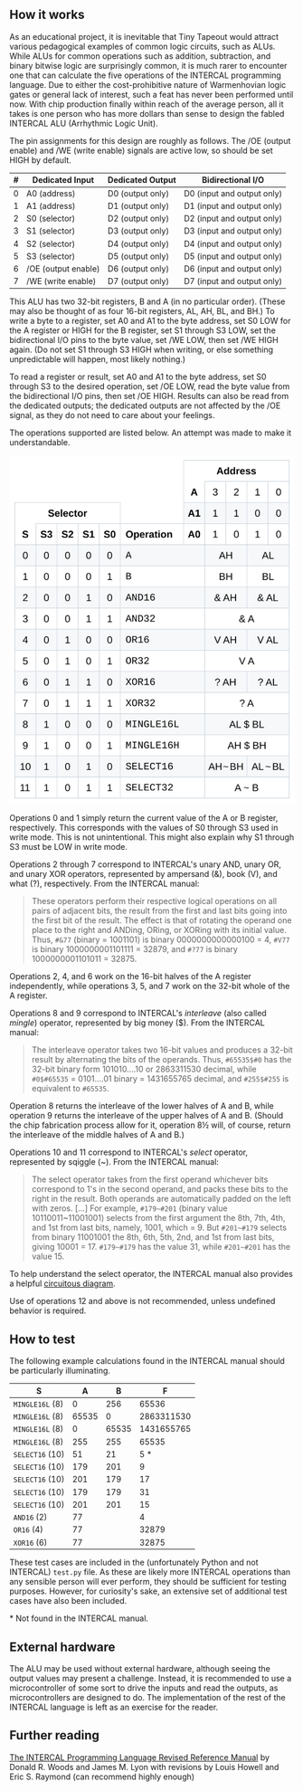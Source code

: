 ## How it works

As an educational project, it is inevitable that Tiny Tapeout would attract various pedagogical examples of common logic circuits, such as ALUs. While ALUs for common operations such as addition, subtraction, and binary bitwise logic are surprisingly common, it is much rarer to encounter one that can calculate the five operations of the INTERCAL programming language. Due to either the cost-prohibitive nature of Warmenhovian logic gates or general lack of interest, such a feat has never been performed until now. With chip production finally within reach of the average person, all it takes is one person who has more dollars than sense to design the fabled INTERCAL ALU (Arrhythmic Logic Unit).

The pin assignments for this design are roughly as follows. The /OE (output enable) and /WE (write enable) signals are active low, so should be set HIGH by default.

| # | Dedicated Input     | Dedicated Output | Bidirectional I/O          |
| - | ------------------- | ---------------- | -------------------------- |
| 0 | A0 (address)        | D0 (output only) | D0 (input and output only) |
| 1 | A1 (address)        | D1 (output only) | D1 (input and output only) |
| 2 | S0 (selector)       | D2 (output only) | D2 (input and output only) |
| 3 | S1 (selector)       | D3 (output only) | D3 (input and output only) |
| 4 | S2 (selector)       | D4 (output only) | D4 (input and output only) |
| 5 | S3 (selector)       | D5 (output only) | D5 (input and output only) |
| 6 | /OE (output enable) | D6 (output only) | D6 (input and output only) |
| 7 | /WE (write enable)  | D7 (output only) | D7 (input and output only) |

This ALU has two 32-bit registers, B and A (in no particular order). (These may also be thought of as four 16-bit registers, AL, AH, BL, and BH.) To write a byte to a register, set A0 and A1 to the byte address, set S0 LOW for the A register or HIGH for the B register, set S1 through S3 LOW, set the bidirectional I/O pins to the byte value, set /WE LOW, then set /WE HIGH again. (Do not set S1 through S3 HIGH when writing, or else something unpredictable will happen, most likely nothing.)

To read a register or result, set A0 and A1 to the byte address, set S0 through S3 to the desired operation, set /OE LOW, read the byte value from the bidirectional I/O pins, then set /OE HIGH. Results can also be read from the dedicated outputs; the dedicated outputs are not affected by the /OE signal, as they do not need to care about your feelings.

The operations supported are listed below. An attempt was made to make it understandable.

![](intercal-alu.svg)

Operations 0 and 1 simply return the current value of the A or B register, respectively. This corresponds with the values of S0 through S3 used in write mode. This is not unintentional. This might also explain why S1 through S3 must be LOW in write mode.

Operations 2 through 7 correspond to INTERCAL's unary AND, unary OR, and unary XOR operators, represented by ampersand (&), book (V), and what (?), respectively. From the INTERCAL manual:

<blockquote>
These operators perform their respective logical operations on all pairs of adjacent bits, the result from the first and last bits going into the first bit of the result. The effect is that of rotating the operand one place to the right and ANDing, ORing, or XORing with its initial value. Thus, <code>#&77</code> (binary = 1001101) is binary 0000000000000100 = 4, <code>#V77</code> is binary 1000000001101111 = 32879, and <code>#?77</code> is binary 1000000001101011 = 32875.
</blockquote>

Operations 2, 4, and 6 work on the 16-bit halves of the A register independently, while operations 3, 5, and 7 work on the 32-bit whole of the A register.

Operations 8 and 9 correspond to INTERCAL's *interleave* (also called *mingle*) operator, represented by big money (&#36;). From the INTERCAL manual:

<blockquote>
The interleave operator takes two 16-bit values and produces a 32-bit result by alternating the bits of the operands. Thus, <code>#65535&#36;#0</code> has the 32-bit binary form 101010....10 or 2863311530 decimal, while <code>#0&#36;#65535</code> = 0101....01 binary = 1431655765 decimal, and <code>#255&#36;#255</code> is equivalent to <code>#65535</code>.
</blockquote>

Operation 8 returns the interleave of the lower halves of A and B, while operation 9 returns the interleave of the upper halves of A and B. (Should the chip fabrication process allow for it, operation 8½ will, of course, return the interleave of the middle halves of A and B.)

Operations 10 and 11 correspond to INTERCAL's *select* operator, represented by sqiggle (~). From the INTERCAL manual:

<blockquote>
The select operator takes from the first operand whichever bits correspond to 1's in the second operand, and packs these bits to the right in the result. Both operands are automatically padded on the left with zeros. […] For example, <code>#179~#201</code> (binary value 10110011~11001001) selects from the first argument the 8th, 7th, 4th, and 1st from last bits, namely, 1001, which = 9. But <code>#201~#179</code> selects from binary 11001001 the 8th, 6th, 5th, 2nd, and 1st from last bits, giving 10001 = 17. <code>#179~#179</code> has the value 31, while <code>#201~#201</code> has the value 15.
</blockquote>

To help understand the select operator, the INTERCAL manual also provides a helpful [circuitous diagram](https://www.muppetlabs.com/~breadbox/intercal-man/figure1.html).

Use of operations 12 and above is not recommended, unless undefined behavior is required.

## How to test

The following example calculations found in the INTERCAL manual should be particularly illuminating.

| S               | A     | B     | F          |
| --------------- | ----- | ----- | ---------- |
| `MINGLE16L` (8) | 0     | 256   | 65536      |
| `MINGLE16L` (8) | 65535 | 0     | 2863311530 |
| `MINGLE16L` (8) | 0     | 65535 | 1431655765 |
| `MINGLE16L` (8) | 255   | 255   | 65535      |
| `SELECT16` (10) | 51    | 21    | 5 *        |
| `SELECT16` (10) | 179   | 201   | 9          |
| `SELECT16` (10) | 201   | 179   | 17         |
| `SELECT16` (10) | 179   | 179   | 31         |
| `SELECT16` (10) | 201   | 201   | 15         |
| `AND16` (2)     | 77    |       | 4          |
| `OR16` (4)      | 77    |       | 32879      |
| `XOR16` (6)     | 77    |       | 32875      |

These test cases are included in the (unfortunately Python and not INTERCAL) `test.py` file. As these are likely more INTERCAL operations than any sensible person will ever perform, they should be sufficient for testing purposes. However, for curiosity's sake, an extensive set of additional test cases have also been included.

\* Not found in the INTERCAL manual.

## External hardware

The ALU may be used without external hardware, although seeing the output values may present a challenge. Instead, it is recommended to use a microcontroller of some sort to drive the inputs and read the outputs, as microcontrollers are designed to do. The implementation of the rest of the INTERCAL language is left as an exercise for the reader.

## Further reading

[The INTERCAL Programming Language Revised Reference Manual](https://www.muppetlabs.com/~breadbox/intercal-man/home.html) by Donald R. Woods and James M. Lyon with revisions by Louis Howell and Eric S. Raymond (can recommend highly enough)
